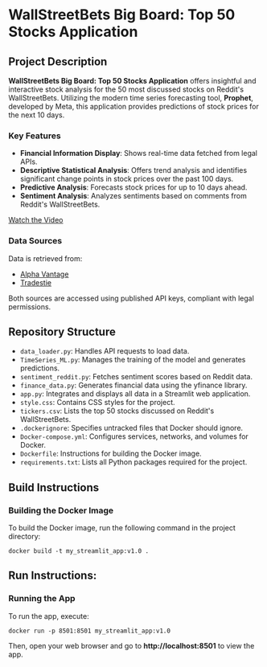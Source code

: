 # WallStreetBets Big Board: Top 50 Stocks Application

## Project Description
**WallStreetBets Big Board: Top 50 Stocks Application** offers insightful and interactive stock analysis for the 50 most discussed stocks on Reddit's WallStreetBets. Utilizing the modern time series forecasting tool, **Prophet**, developed by Meta, this application provides predictions of stock prices for the next 10 days.

### Key Features
- **Financial Information Display**: Shows real-time data fetched from legal APIs.
- **Descriptive Statistical Analysis**: Offers trend analysis and identifies significant change points in stock prices over the past 100 days.
- **Predictive Analysis**: Forecasts stock prices for up to 10 days ahead.
- **Sentiment Analysis**: Analyzes sentiments based on comments from Reddit's WallStreetBets.

[Watch the Video](https://youtu.be/Ux_QUVPsueA)

### Data Sources
Data is retrieved from:
- [Alpha Vantage](https://www.alphavantage.co/)
- [Tradestie](https://tradestie.com/)

Both sources are accessed using published API keys, compliant with legal permissions.

## Repository Structure
- `data_loader.py`: Handles API requests to load data.
- `TimeSeries_ML.py`: Manages the training of the model and generates predictions.
- `sentiment_reddit.py`: Fetches sentiment scores based on Reddit data.
- `finance_data.py`: Generates financial data using the yfinance library.
- `app.py`: Integrates and displays all data in a Streamlit web application.
- `style.css`: Contains CSS styles for the project.
- `tickers.csv`: Lists the top 50 stocks discussed on Reddit's WallStreetBets.
- `.dockerignore`: Specifies untracked files that Docker should ignore.
- `Docker-compose.yml`: Configures services, networks, and volumes for Docker.
- `Dockerfile`: Instructions for building the Docker image.
- `requirements.txt`: Lists all Python packages required for the project.

## Build Instructions
### Building the Docker Image
To build the Docker image, run the following command in the project directory:
```commandline
docker build -t my_streamlit_app:v1.0 .
```

## Run Instructions:
### Running the App
To run the app, execute:
```commandline
docker run -p 8501:8501 my_streamlit_app:v1.0
```

Then, open your web browser and go to **http://localhost:8501** to view the app.